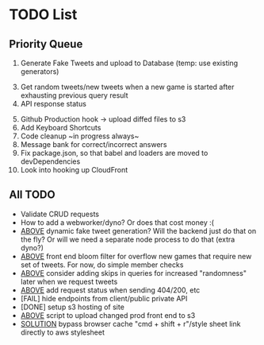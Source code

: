 # TODO List

## Priority Queue
<!-- 0. FIX s3 rendering issue -->
1. Generate Fake Tweets and upload to Database (temp: use existing generators)
<!-- 2. Update database real Trump tweets to only have tweets post election 2016 -->
3. Get random tweets/new tweets when a new game is started after exhausting previous query result
4. API response status
<!-- 5. Webpack + AWS S3 upload script -->
5. Github Production hook -> upload diffed files to s3
6. Add Keyboard Shortcuts
7. Code cleanup ~in progress always~
8. Message bank for correct/incorrect answers
9. Fix package.json, so that babel and loaders are moved to devDependencies
10. Look into hooking up CloudFront

## All TODO
 - Validate CRUD requests
 - How to add a webworker/dyno? Or does that cost money :(
 - [ABOVE](2) dynamic fake tweet generation? Will the backend just do that on the fly? Or will we need a separate node process to do that (extra dyno?)
 - [ABOVE](3) front end bloom filter for overflow new games that require new set of tweets. For now, do simple member checks
 - [ABOVE](3) consider adding skips in queries for increased "randomness" later when we request tweets
 - [ABOVE](4) add request status when sending 404/200, etc
 - [FAIL] hide endpoints from client/public private API
 - [DONE] setup s3 hosting of site
 - [ABOVE](5) script to upload changed prod front end to s3
 - [SOLUTION](0) bypass browser cache "cmd + shift + r"/style sheet link directly to aws stylesheet